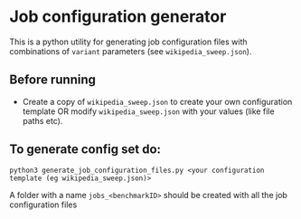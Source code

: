 # Job configuration generator

This is a python utility for generating job configuration files with combinations of `variant` parameters (see `wikipedia_sweep.json`).

## Before running
- Create a copy of `wikipedia_sweep.json` to create your own configuration template OR modify `wikipedia_sweep.json` with your values (like file paths etc).

## To generate config set do:
```
python3 generate_job_configuration_files.py <your configuration template (eg wikipedia_sweep.json)>
```

A folder with a name `jobs_<benchmarkID>` should be created with all the job configuration files